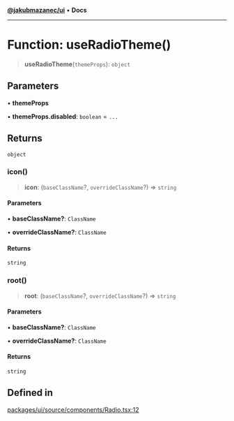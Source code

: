 [**@jakubmazanec/ui**](../README.md) • **Docs**

---

# Function: useRadioTheme()

> **useRadioTheme**(`themeProps`): `object`

## Parameters

• **themeProps**

• **themeProps.disabled**: `boolean` = `...`

## Returns

`object`

### icon()

> **icon**: (`baseClassName`?, `overrideClassName`?) => `string`

#### Parameters

• **baseClassName?**: `ClassName`

• **overrideClassName?**: `ClassName`

#### Returns

`string`

### root()

> **root**: (`baseClassName`?, `overrideClassName`?) => `string`

#### Parameters

• **baseClassName?**: `ClassName`

• **overrideClassName?**: `ClassName`

#### Returns

`string`

## Defined in

[packages/ui/source/components/Radio.tsx:12](https://github.com/jakubmazanec/tools/blob/4809b04453aafb35a917917e0b4964a9ec0cd132/packages/ui/source/components/Radio.tsx#L12)
